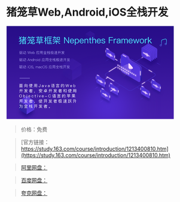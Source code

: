 # 猪笼草Web,Android,iOS全栈开发

![img](../../../assets/study163/free/27c6627052b9471ab8f00cc1227c8850.png)

> 价格：免费

> [官方链接：https://study.163.com/course/introduction/1213400810.htm](https://study.163.com/course/introduction/1213400810.htm)

> [阿里网盘：]()

> [百度网盘：]()

> [夸克网盘：]()
